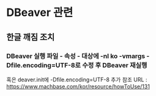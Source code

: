 # DBeaver 관련
## 한글 깨짐 조치
### DBeaver 실행 파일 - 속성 - 대상에 -nl ko -vmargs -Dfile.encoding=UTF-8로 수정 후 DBeaver 재실행
혹은 deaver.init에 -Dfile.encoding=UTF-8 추가
참조 URL : https://www.machbase.com/kor/resource/howToUse/131 <br>
